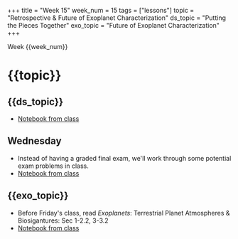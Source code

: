 +++
title = "Week 15"
week_num = 15
tags = ["lessons"]
topic = "Retrospective & Future of Exoplanet Characterization"
ds_topic = "Putting the Pieces Together"
exo_topic =  "Future of Exoplanet Characterization"
+++

Week {{week_num}}
# {{topic}}

## {{ds_topic}}
- [Notebook from class](https://psuastro497.github.io/Fall2022/notebooks/week15day1/)


## Wednesday
- Instead of having a graded final exam, we'll work through some potential exam problems in class.  
- [Notebook from class](https://psuastro497.github.io/Fall2022/notebooks/week15day2/)

## {{exo_topic}}
- Before Friday's class, read *Exoplanets*: Terrestrial Planet Atmospheres & Biosigantures:  Sec 1-2.2, 3-3.2
- [Notebook from class](https://psuastro497.github.io/Fall2022/notebooks/week15day3/)
